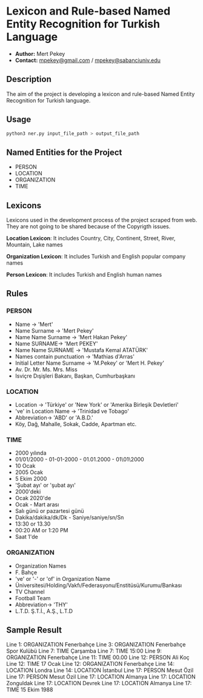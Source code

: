 # Lexicon and Rule-based Named Entity Recognition for Turkish Language

* **Author:** Mert Pekey
* **Contact:** mpekey@gmail.com / mpekey@sabanciuniv.edu

## Description

The aim of the project is developing a lexicon and rule-based Named Entity Recognition for Turkish language.

## Usage

```bash
python3 ner.py input_file_path > output_file_path
```

## Named Entities for the Project

* PERSON
* LOCATION
* ORGANIZATION
* TIME

## Lexicons

Lexicons used in the development process of the project scraped from web. They are not going to be shared because of the Copyrigth issues.

**Location Lexicon**: It includes Country, City, Continent, Street, River, Mountain, Lake names

**Organization Lexicon**: It includes Turkish and English popular company names

**Person Lexicon**: It includes Turkish and English human names

## Rules

### PERSON

* Name -> 'Mert'
* Name Surname -> 'Mert Pekey'
* Name Name Surname -> 'Mert Hakan Pekey'
* Name SURNAME-> 'Mert PEKEY'
* Name Name SURNAME -> 'Mustafa Kemal ATATÜRK'
* Names contain punctuation -> 'Mathias d'Arras'
* Initial Letter Name Surname -> 'M.Pekey' or 'Mert H. Pekey'
* Av. Dr. Mr. Ms. Mrs. Miss
* Isviçre Dışişleri Bakanı, Başkan, Cumhurbaşkanı

### LOCATION

* Location -> 'Türkiye' or 'New York' or 'Amerika Birleşik Devletleri'
* 've' in Location Name -> 'Trinidad ve Tobago'
* Abbreviation-> 'ABD' or 'A.B.D.'
* Köy, Dağ, Mahalle, Sokak, Cadde, Apartman etc.

### TIME

* 2000 yılında
* 01/01/2000 - 01-01-2000 - 01.01.2000 - 01\01\2000
* 10 Ocak
* 2005 Ocak
* 5 Ekim 2000
* 'Şubat ayı' or 'şubat ayı' 
* 2000'deki
* Ocak 2020'de
* Ocak - Mart arası
* Salı günü or pazartesi günü
* Dakika/dakika/dk/Dk - Saniye/saniye/sn/Sn
* 13:30 or 13.30
* 00:20 AM or 1:20 PM
* Saat 1'de

### ORGANIZATION

* Organization Names
* F. Bahçe
* 've' or '-' or 'of' in Organization Name
* Üniversitesi/Holding/Vakfı/Federasyonu/Enstitüsü/Kurumu/Bankası
* TV Channel
* Football Team
* Abbreviation-> 'THY'
* L.T.D. Ş.T.İ., A.Ş., L.T.D

## Sample Result

Line 1: ORGANIZATION Fenerbahçe
Line 3: ORGANIZATION Fenerbahçe Spor Kulübü
Line 7: TIME Çarşamba
Line 7: TIME 15:00
Line 9: ORGANIZATION Fenerbahçe
Line 11: TIME 00.00
Line 12: PERSON Ali Koç
Line 12: TIME 17 Ocak
Line 12: ORGANIZATION Fenerbahçe
Line 14: LOCATION Londra
Line 14: LOCATION İstanbul
Line 17: PERSON Mesut Özil
Line 17: PERSON Mesut Özil
Line 17: LOCATION Almanya
Line 17: LOCATION Zonguldak
Line 17: LOCATION Devrek
Line 17: LOCATION Almanya
Line 17: TIME 15 Ekim 1988



